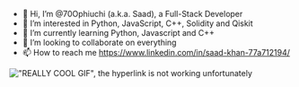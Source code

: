 - 👋 Hi, I’m @70Ophiuchi (a.k.a. Saad), a Full-Stack Developer
- 👀 I’m interested in Python, JavaScript, C++, Solidity and Qiskit
- 🌱 I’m currently learning Python, Javascript and C++
- 💞️ I’m looking to collaborate on everything
- 📫 How to reach me https://www.linkedin.com/in/saad-khan-77a712194/

!["REALLY COOL GIF", the hyperlink is not working unfortunately](https://media.giphy.com/media/aRZ4vTsHnyW6A/giphy.gif?cid=ecf05e4711png0vn7v997r46s6v4lob9i7p1ipenxc11xujn&rid=giphy.gif&ct=g)

